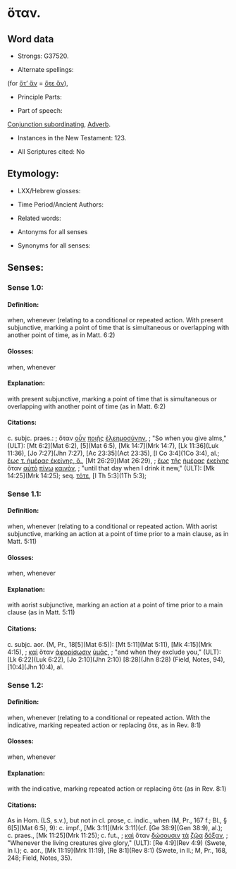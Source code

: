 # ὅταν.

<!-- Status: S2=NeedsReview -->
<!-- Lexica used for edits: BDAG, FFM, LN, A-S -->

## Word data

* Strongs: G37520.

* Alternate spellings:

(for [ὅτ’ ἄν]() = [ὅτε ἄν]()),

* Principle Parts: 


* Part of speech: 

[Conjunction subordinating](http://ugg.readthedocs.io/en/latest/conjunction_subordinating.html),
[Adverb](http://ugg.readthedocs.io/en/latest/adverb.html).

* Instances in the New Testament: 123.

* All Scriptures cited: No

## Etymology: 


* LXX/Hebrew glosses: 


* Time Period/Ancient Authors: 


* Related words: 

* Antonyms for all senses

* Synonyms for all senses: 


## Senses: 


### Sense  1.0: 

#### Definition: 

when, whenever (relating to a conditional or repeated action.  With present subjunctive, marking a point of time that is simultaneous or overlapping with another point of time, as in Matt. 6:2)

#### Glosses:

when, whenever 

#### Explanation:

with present subjunctive, marking a point of time that is simultaneous or overlapping with another point of time (as in Matt. 6:2)

#### Citations: 

c. subjc. praes.: 
; ὅταν [οὖν](../G37670/01.md) [ποιῇς](../G41600/01.md) [ἐλεημοσύνην](../G16540/01.md), 
; "So when you give alms," (ULT): 
[Mt 6:2](Mat 6:2), [5](Mat 6:5), [Mk 14:7](Mrk 14:7), [Lk 11:36](Luk 11:36), [Jo 7:27](Jhn 7:27), [Ac 23:35](Act 23:35), [I Co 3:4](1Co 3:4), al.; [ἕως τ. ἡμέρας ἐκείνης, ὅ.](), [Mt 26:29](Mat 26:29), 
; [ἕως](../G21930/01.md) [τῆς](../G35880/01.md) [ἡμέρας](../G22500/01.md) [ἐκείνης](../G15650/01.md) ὅταν [αὐτὸ](../G08460/01.md) [πίνω](../G40950/01.md) [καινὸν](../G25370/01.md), 
; "until that day when I drink it new," (ULT): 
[Mk 14:25](Mrk 14:25); seq. [τότε](), [I Th 5:3](1Th 5:3);

### Sense  1.1: 

#### Definition: 

when, whenever (relating to a conditional or repeated action.  With aorist subjunctive, marking an action at a point of time prior to a main clause, as in Matt. 5:11)

#### Glosses:

when, whenever

#### Explanation:

with aorist subjunctive, marking an action at a point of time prior to a main clause (as in Matt. 5:11)

#### Citations: 

c. subjc. aor. (M, Pr., 18[5](Mat 6:5)): [Mt 5:11](Mat 5:11), [Mk 4:15](Mrk 4:15), 
; [καὶ](../G25320/01.md) ὅταν [ἀφορίσωσιν](../G08730/01.md) [ὑμᾶς](../G47710/01.md), 
; "and when they exclude you," (ULT): 
[Lk 6:22](Luk 6:22), [Jo 2:10](Jhn 2:10) [8:28](Jhn 8:28) (Field, Notes, 94), [10:4](Jhn 10:4), al. 

### Sense  1.2: 

#### Definition: 

when, whenever (relating to a conditional or repeated action.  With the indicative, marking repeated action or replacing ὅτε, as in Rev. 8:1)

#### Glosses: 

when, whenever

#### Explanation: 

with the indicative, marking repeated action or replacing ὅτε (as in Rev. 8:1)

#### Citations: 

As in Hom. (LS, s.v.), but not in cl. prose, c. indic., when (M, Pr., 167 f.; Bl., § 6[5](Mat 6:5), 9): c. impf., [Mk 3:11](Mrk 3:11)(cf. [Ge 38:9](Gen 38:9), al.); c. praes., [Mk 11:25](Mrk 11:25); c. fut., 
; [καὶ](../G25320/01.md) ὅταν [δώσουσιν](../G13250/01.md) [τὰ](../G35880/01.md) [ζῷα](../G22260/01.md) [δόξαν](../G13910/01.md), 
; "Whenever the living creatures give glory," (ULT): 
[Re 4:9](Rev 4:9) (Swete, in l.); c. aor., [Mk 11:19](Mrk 11:19), [Re 8:1](Rev 8:1) (Swete, in ll.; M, Pr., 168, 248; Field, Notes, 35).